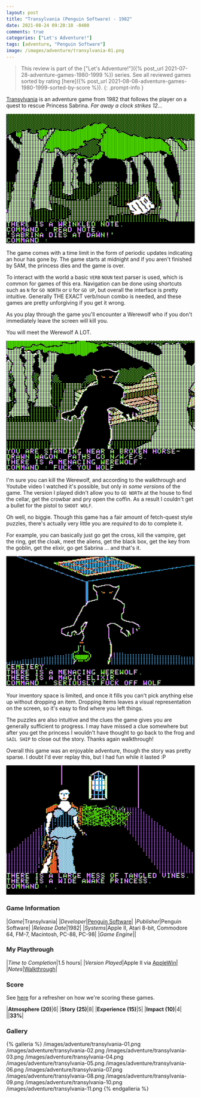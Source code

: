 ```yaml
---
layout: post
title: "Transylvania (Penguin Software) - 1982"
date: 2021-08-24 09:20:18 -0400
comments: true
categories: ["Let's Adventure!"]
tags: [adventure, "Penguin Software"]
image: /images/adventure/transylvania-01.png
---
```

> This review is part of the ["Let's Adventure!"]({% post_url 2021-07-28-adventure-games-1980-1999 %}) series. See all reviewed games sorted by rating [here]({% post_url 2021-08-08-adventure-games-1980-1999-sorted-by-score %}).
{: .prompt-info }

[Transylvania](https://en.wikipedia.org/wiki/Transylvania_(video_game)) is an adventure game from 1982 that follows the player on a quest to rescue Princess Sabrina. _Far away a clock strikes 12..._

![](/images/adventure/transylvania-02.png)

The game comes with a time limit in the form of periodic updates indicating an hour has gone by. The game starts at midnight and if you aren't finished by 5AM, the princess dies and the game is over.

To interact with the world a basic `VERB` `NOUN` text parser is used, which is common for games of this era. Navigation can be done using shortcuts such as `N` for `GO NORTH` or `U` for `GO UP`, but overall the interface is pretty intuitive. Generally THE EXACT verb/noun combo is needed, and these games are pretty unforgiving if you get it wrong.

As you play through the game you'll encounter a Werewolf who if you don't immediately leave the screen will kill you.

You will meet the Werewolf A LOT.

![](/images/adventure/transylvania-03.png)

I'm sure you can kill the Werewolf, and according to the walkthrough and Youtube video I watched it's possible, but only in _some versions_ of the game. The version I played didn't allow you to `GO NORTH` at the house to find the cellar, get the crowbar and pry open the coffin. As a result I couldn't get a bullet for the pistol to `SHOOT WOLF`.

Oh well, no biggie. Though this game has a fair amount of fetch-quest style puzzles, there's actually very little you are _required_ to do to complete it.

For example, you can basically just go get the cross, kill the vampire, get the ring, get the cloak, meet the aliens, get the black box, get the key from the goblin, get the elixir, go get Sabrina ... and that's it.

![](/images/adventure/transylvania-05.png)

Your inventory space is limited, and once it fills you can't pick anything else up without dropping an item. Dropping items leaves a visual representation on the screen, so it's easy to find where you left things.

The puzzles are also intuitive and the clues the game gives you are generally sufficient to progress. I may have missed a clue somewhere but after you get the princess I wouldn't have thought to go back to the frog and `SAIL SHIP` to close out the story. Thanks again walkthrough!

Overall this game was an enjoyable adventure, though the story was pretty sparse. I doubt I'd ever replay this, but I had fun while it lasted :P

![](/images/adventure/transylvania-10.png)



### Game Information

|*Game*|Transylvania|
|*Developer*|[Penguin Software](https://en.wikipedia.org/wiki/Penguin_Software)|
|*Publisher*|Penguin Software|
|*Release Date*|1982|
|*Systems*|Apple II, Atari 8-bit, Commodore 64, FM-7, Macintosh, PC-88, PC-98|
|*Game Engine*||

### My Playthrough

|*Time to Completion*|1.5 hours|
|*Version Played*|Apple II via [AppleWin](https://github.com/AppleWin/AppleWin)|
|*Notes*|[Walkthrough](https://gamefaqs.gamespot.com/appleii/574802-transylvania/faqs/65148)|

### Score

See [here](https://www.alexbevi.com/blog/2021/07/28/adventure-games-1980-1999/#scoring) for a refresher on how we're scoring these games.

|**Atmosphere (20)**|6|
|**Story (25)**|8|
|**Experience (15)**|5|
|**Impact (10)**|4|
||**33%**|

### Gallery

{% galleria %}
/images/adventure/transylvania-01.png
/images/adventure/transylvania-02.png
/images/adventure/transylvania-03.png
/images/adventure/transylvania-04.png
/images/adventure/transylvania-05.png
/images/adventure/transylvania-06.png
/images/adventure/transylvania-07.png
/images/adventure/transylvania-08.png
/images/adventure/transylvania-09.png
/images/adventure/transylvania-10.png
/images/adventure/transylvania-11.png
{% endgalleria %}
